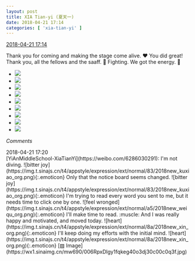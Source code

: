 ```yaml
---
layout: post
title: XIA Tian-yi (夏天一)
date: 2018-04-21 17:14
categories: [ 'xia-tian-yi' ]
---
```


<div class="weibo-info">
  <a href="https://weibo.com/6286030291/Gd82NDiOJ">2018-04-21 17:14</a>
</div>

Thank you for coming and making the stage come alive. :heart:️ You did great! Thank you, all the fellows and the saaff. :muscle: Fighting. We got the energy. :muscle:

<!-- more -->

<ul class="weibo-pic-list-3">
  <li class="weibo-pic">
    <a href="//wx2.sinaimg.cn/mw690/006RpxDlgy1fqke1j8o2rj31sg2dsb2d.jpg"><img src="//wx2.sinaimg.cn/thumb150/006RpxDlgy1fqke1j8o2rj31sg2dsb2d.jpg"/></a>
  </li>
  <li class="weibo-pic">
    <a href="//wx2.sinaimg.cn/mw690/006RpxDlgy1fqke1xg2tsj31sg2dse85.jpg"><img src="//wx2.sinaimg.cn/thumb150/006RpxDlgy1fqke1xg2tsj31sg2dse85.jpg"/></a>
  </li>
  <li class="weibo-pic">
    <a href="//wx2.sinaimg.cn/mw690/006RpxDlgy1fqke2nb7hmj31sg2ds1l2.jpg"><img src="//wx2.sinaimg.cn/thumb150/006RpxDlgy1fqke2nb7hmj31sg2ds1l2.jpg"/></a>
  </li>
  <li class="weibo-pic">
    <a href="//wx2.sinaimg.cn/mw690/006RpxDlgy1fqke2ut35wj31sg2dsu11.jpg"><img src="//wx2.sinaimg.cn/thumb150/006RpxDlgy1fqke2ut35wj31sg2dsu11.jpg"/></a>
  </li>
  <li class="weibo-pic">
    <a href="//wx4.sinaimg.cn/mw690/006RpxDlgy1fqke2wvq5fj31sg2ds4f4.jpg"><img src="//wx4.sinaimg.cn/thumb150/006RpxDlgy1fqke2wvq5fj31sg2ds4f4.jpg"/></a>
  </li>
  <li class="weibo-pic">
    <a href="//wx3.sinaimg.cn/mw690/006RpxDlgy1fqke35q7ruj31sg2dsu10.jpg"><img src="//wx3.sinaimg.cn/thumb150/006RpxDlgy1fqke35q7ruj31sg2dsu10.jpg"/></a>
  </li>
  <li class="weibo-pic">
    <a href="//wx2.sinaimg.cn/mw690/006RpxDlgy1fqke3s39lqj31sg2dsqv8.jpg"><img src="//wx2.sinaimg.cn/thumb150/006RpxDlgy1fqke3s39lqj31sg2dsqv8.jpg"/></a>
  </li>
  <li class="weibo-pic">
    <a href="//wx3.sinaimg.cn/mw690/006RpxDlgy1fqke9uemdcj31sg2ds7wl.jpg"><img src="//wx3.sinaimg.cn/thumb150/006RpxDlgy1fqke9uemdcj31sg2ds7wl.jpg"/></a>
  </li>
  <li class="weibo-pic">
    <a href="//wx3.sinaimg.cn/mw690/006RpxDlgy1fqke6qijxxj31sg2ds4qt.jpg"><img src="//wx3.sinaimg.cn/thumb150/006RpxDlgy1fqke6qijxxj31sg2ds4qt.jpg"/></a>
  </li>
</ul>

*Comments*

<div class="weibo-info">2018-04-21 17:20</div>
[YiAnMiddleSchool-XiaTianYi](https://weibo.com/6286030291): I'm not diving. ![bitter joy](https://img.t.sinajs.cn/t4/appstyle/expression/ext/normal/83/2018new_kuxiao_org.png){:.emoticon} Only that the notice board seems changed. ![bitter joy](https://img.t.sinajs.cn/t4/appstyle/expression/ext/normal/83/2018new_kuxiao_org.png){:.emoticon} I'm trying to read every word you sent to me, but it needs time to click one by one. ![feel wronged](https://img.t.sinajs.cn/t4/appstyle/expression/ext/normal/a5/2018new_weiqu_org.png){:.emoticon} I'll make time to read. :muscle: And I was really happy and motivated, and moved today. ![heart](https://img.t.sinajs.cn/t4/appstyle/expression/ext/normal/8a/2018new_xin_org.png){:.emoticon} I'll keep doing my efforts with the initial mind. ![heart](https://img.t.sinajs.cn/t4/appstyle/expression/ext/normal/8a/2018new_xin_org.png){:.emoticon} [▨ Image](https://wx1.sinaimg.cn/mw690/006RpxDlgy1fqkeg40o3dj30c00c0q3f.jpg)
